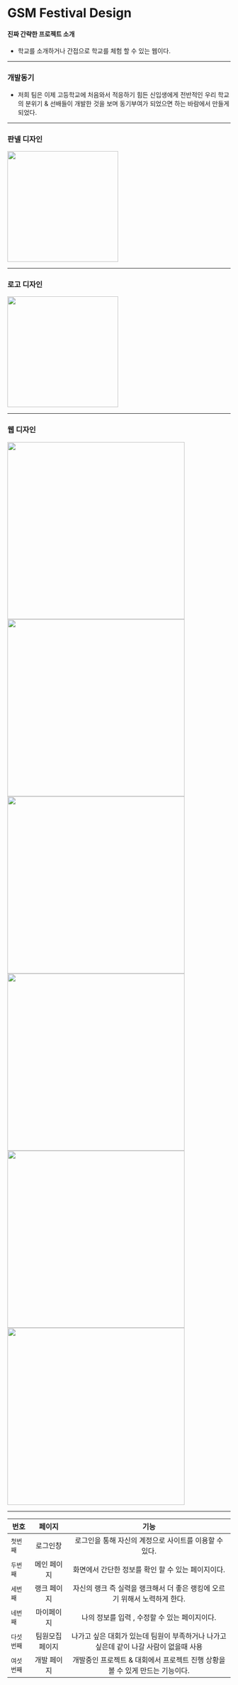 # GSM Festival Design
#### 진짜 간략한 프로젝트 소개
- 학교를 소개하거나 간접으로 학교를 체험 할 수 있는 웹이다. 

<hr/>

### 개발동기
- 저희 팀은 이제 고등학교에 처음와서 적응하기 힘든 신입생에게 전반적인 우리 학교의 분위기 & 선배들이 개발한 것을 보며 동기부여가 되었으면 하는 바람에서 만들게 되었다. 


<hr/>

### <Strong>판넬 디자인 </Strong>
<div>
<img width = "250" src="https://user-images.githubusercontent.com/68891494/103233327-347a3d80-4980-11eb-8e4f-a1b4107543e0.png">
</div>
<hr/>

### <Strong>로고 디자인 </Strong>

<div>
<img width = "250" src = "https://user-images.githubusercontent.com/68891494/103233779-44dee800-4981-11eb-9f9a-3fe503d3e990.png">
</div>

<hr/>

### <Strong>웹 디자인 </Strong>
<div>
<img width = "400" src = "https://user-images.githubusercontent.com/68891494/103233993-e1a18580-4981-11eb-928f-02fb8ec3cae8.png">
<img width = "400" src = "https://user-images.githubusercontent.com/68891494/103279497-48ba4b00-4a11-11eb-9f20-12c3f1415b61.png">
<img width = "400" src ="https://user-images.githubusercontent.com/68891494/103234340-c97e3600-4982-11eb-8cd2-c8badbf3a09c.png">
<img width = "400" src ="https://user-images.githubusercontent.com/68891494/103234435-064a2d00-4983-11eb-9d2b-02582c90f0d6.png">
<img width = "400" src = "https://user-images.githubusercontent.com/68891494/103234507-35609e80-4983-11eb-9e58-1efec0306fdd.png">
<img width = "400" src = "https://user-images.githubusercontent.com/68891494/103234512-37c2f880-4983-11eb-99d2-2dc169e447d8.png">
</div>

<hr/>

| 번호 | 페이지 | 기능 |
|---|:---:|:---:|
| `첫번째` | 로그인창 | 로그인을 통해 자신의 계정으로 사이트를 이용할 수 있다. |
| `두번째` | 메인 페이지 | 화면에서 간단한 정보를 확인 할 수 있는 페이지이다. |
| `세번째` | 랭크 페이지 | 자신의 랭크 즉 실력을 랭크해서 더 좋은 랭킹에 오르기 위해서 노력하게 한다. |
| `네번째` | 마이페이지 | 나의 정보를 입력 , 수정할 수 있는 페이지이다. |
| `다섯번째` | 팀원모집 페이지 | 나가고 싶은 대회가 있는데 팀원이 부족하거나 나가고 싶은데 같이 나갈 사람이 없을때 사용 |
| `여섯번째` | 개발 페이지 | 개발중인 프로젝트 & 대회에서 프로젝트 진행 상황을 볼 수 있게 만드는 기능이다.  |


